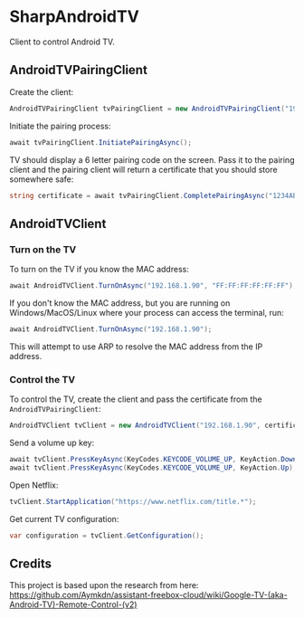 # SharpAndroidTV
Client to control Android TV.

## AndroidTVPairingClient
Create the client:
```cs
AndroidTVPairingClient tvPairingClient = new AndroidTVPairingClient("192.168.1.90");
```

Initiate the pairing process:
```cs
await tvPairingClient.InitiatePairingAsync();
```

TV should display a 6 letter pairing code on the screen. Pass it to the pairing client and the pairing client will return a certificate that you should store somewhere safe:
```cs
string certificate = await tvPairingClient.CompletePairingAsync("1234AB");
```

## AndroidTVClient

### Turn on the TV
To turn on the TV if you know the MAC address:
```cs
await AndroidTVClient.TurnOnAsync("192.168.1.90", "FF:FF:FF:FF:FF:FF");
```
If you don't know the MAC address, but you are running on Windows/MacOS/Linux where your process can access the terminal, run:
```cs
await AndroidTVClient.TurnOnAsync("192.168.1.90");
```
This will attempt to use ARP to resolve the MAC address from the IP address.

### Control the TV
To control the TV, create the client and pass the certificate from the `AndroidTVPairingClient`:
```cs
AndroidTVClient tvClient = new AndroidTVClient("192.168.1.90", certificate);
```
Send a volume up key:
```cs
await tvClient.PressKeyAsync(KeyCodes.KEYCODE_VOLUME_UP, KeyAction.Down);
await tvClient.PressKeyAsync(KeyCodes.KEYCODE_VOLUME_UP, KeyAction.Up);
```
Open Netflix:
```cs
tvClient.StartApplication("https://www.netflix.com/title.*");
```
Get current TV configuration:
```cs
var configuration = tvClient.GetConfiguration();
```

## Credits
This project is based upon the research from here: https://github.com/Aymkdn/assistant-freebox-cloud/wiki/Google-TV-(aka-Android-TV)-Remote-Control-(v2)